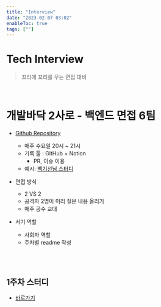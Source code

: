 ```yaml
---
title: "Interview"
date: "2023-02-07 03:02"
enableToc: true
tags: [""]
---
```

# Tech Interview

> 꼬리에 꼬리를 무는 면접 대비

<br>

# 개발바닥 2사로 - 백엔드 면접 6팀 

- <a href='https://github.com/Shin-Jae-Yoon/Rebellion-Of-Interviewees' target='_blank'>Github Repository</a>
	- 매주 수요일 20시 ~ 21시
	-  기록 툴 : GitHub + Notion
		-  PR, 이슈 이용
	-   예시: <a href='https://github.com/whiteship/live-study/issues?q=is%3Aissue+is%3Aclosed' target='_blank'>백기선님 스터디</a>

-   면접 방식
	-   2 VS 2
	-   공격자 2명이 미리 질문 내용 올리기
	-   매주 공수 교대

-   서기 역할
	-   사회자 역할
	-   주차별 readme 작성

<br><br>

## 1주차 스터디

- [바로가기](notes/Interview/dog-week01)